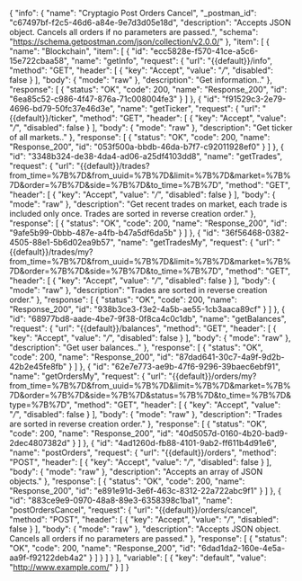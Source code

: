 {
  "info": {
    "name": "Cryptagio Post Orders Cancel",
    "_postman_id": "c67497bf-f2c5-46d6-a84e-9e7d3d05e18d",
    "description": "Accepts JSON object. Cancels all orders if no parameters are passed.",
    "schema": "https://schema.getpostman.com/json/collection/v2.0.0/"
  },
  "item": [
    {
      "name": "Blockchain",
      "item": [
        {
          "id": "ecc5828e-f570-41ce-a5c6-15e722cbaa58",
          "name": "getInfo",
          "request": {
            "url": "{{default}}/info",
            "method": "GET",
            "header": [
              {
                "key": "Accept",
                "value": "*/*",
                "disabled": false
              }
            ],
            "body": {
              "mode": "raw"
            },
            "description": "Get information.."
          },
          "response": [
            {
              "status": "OK",
              "code": 200,
              "name": "Response_200",
              "id": "6ea85c52-c986-4f47-876a-71c008004fe3"
            }
          ]
        },
        {
          "id": "f91529c3-2e79-4696-bd79-50fc37e46d3e",
          "name": "getTicker",
          "request": {
            "url": "{{default}}/ticker",
            "method": "GET",
            "header": [
              {
                "key": "Accept",
                "value": "*/*",
                "disabled": false
              }
            ],
            "body": {
              "mode": "raw"
            },
            "description": "Get ticker of all markets.."
          },
          "response": [
            {
              "status": "OK",
              "code": 200,
              "name": "Response_200",
              "id": "053f500a-bbdb-46da-b7f7-c92011928ef0"
            }
          ]
        },
        {
          "id": "3348b324-de38-4da4-ad06-a25df4103dd8",
          "name": "getTrades",
          "request": {
            "url": "{{default}}/trades?from_time=%7B%7D&from_uuid=%7B%7D&limit=%7B%7D&market=%7B%7D&order=%7B%7D&side=%7B%7D&to_time=%7B%7D",
            "method": "GET",
            "header": [
              {
                "key": "Accept",
                "value": "*/*",
                "disabled": false
              }
            ],
            "body": {
              "mode": "raw"
            },
            "description": "Get recent trades on market, each trade is included only once. Trades are sorted in reverse creation order."
          },
          "response": [
            {
              "status": "OK",
              "code": 200,
              "name": "Response_200",
              "id": "9afe5b99-0bbb-487e-a4fb-b47a5df6da5b"
            }
          ]
        },
        {
          "id": "36f56468-0382-4505-88e1-5b6d02ea9b57",
          "name": "getTradesMy",
          "request": {
            "url": "{{default}}/trades/my?from_time=%7B%7D&from_uuid=%7B%7D&limit=%7B%7D&market=%7B%7D&order=%7B%7D&side=%7B%7D&to_time=%7B%7D",
            "method": "GET",
            "header": [
              {
                "key": "Accept",
                "value": "*/*",
                "disabled": false
              }
            ],
            "body": {
              "mode": "raw"
            },
            "description": "Trades are sorted in reverse creation order."
          },
          "response": [
            {
              "status": "OK",
              "code": 200,
              "name": "Response_200",
              "id": "938b3ce3-f3e2-4a5b-ae55-1cb3aaca89cf"
            }
          ]
        },
        {
          "id": "68977bd8-aade-4be7-9f38-0f8ca4c0c1db",
          "name": "getBalances",
          "request": {
            "url": "{{default}}/balances",
            "method": "GET",
            "header": [
              {
                "key": "Accept",
                "value": "*/*",
                "disabled": false
              }
            ],
            "body": {
              "mode": "raw"
            },
            "description": "Get user balances.."
          },
          "response": [
            {
              "status": "OK",
              "code": 200,
              "name": "Response_200",
              "id": "87dad641-30c7-4a9f-9d2b-42b2e45fe8fb"
            }
          ]
        },
        {
          "id": "62e7e773-ae9b-47f6-9296-39baec6ebf91",
          "name": "getOrdersMy",
          "request": {
            "url": "{{default}}/orders/my?from_time=%7B%7D&from_uuid=%7B%7D&limit=%7B%7D&market=%7B%7D&order=%7B%7D&side=%7B%7D&status=%7B%7D&to_time=%7B%7D&type=%7B%7D",
            "method": "GET",
            "header": [
              {
                "key": "Accept",
                "value": "*/*",
                "disabled": false
              }
            ],
            "body": {
              "mode": "raw"
            },
            "description": "Trades are sorted in reverse creation order."
          },
          "response": [
            {
              "status": "OK",
              "code": 200,
              "name": "Response_200",
              "id": "40d5057d-0160-4b20-bad9-2dec4807382d"
            }
          ]
        },
        {
          "id": "4ad1260d-fb88-4101-9ab2-ff611b4d91e6",
          "name": "postOrders",
          "request": {
            "url": "{{default}}/orders",
            "method": "POST",
            "header": [
              {
                "key": "Accept",
                "value": "*/*",
                "disabled": false
              }
            ],
            "body": {
              "mode": "raw"
            },
            "description": "Accepts an array of JSON objects."
          },
          "response": [
            {
              "status": "OK",
              "code": 200,
              "name": "Response_200",
              "id": "e891e91d-3e6f-463c-8312-22a722abc9f1"
            }
          ]
        },
        {
          "id": "883ce9e9-0970-48a8-89e3-6358398c1ba1",
          "name": "postOrdersCancel",
          "request": {
            "url": "{{default}}/orders/cancel",
            "method": "POST",
            "header": [
              {
                "key": "Accept",
                "value": "*/*",
                "disabled": false
              }
            ],
            "body": {
              "mode": "raw"
            },
            "description": "Accepts JSON object. Cancels all orders if no parameters are passed."
          },
          "response": [
            {
              "status": "OK",
              "code": 200,
              "name": "Response_200",
              "id": "6dad1da2-160e-4e5a-aa9f-f92122deb4a2"
            }
          ]
        }
      ]
    }
  ],
  "variable": [
    {
      "key": "default",
      "value": "http://www.example.com/"
    }
  ]
}